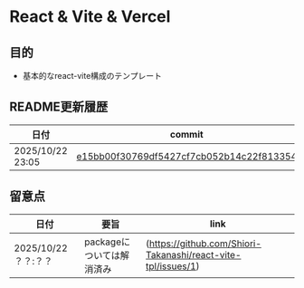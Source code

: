 # React & Vite & Vercel

## 目的
- 基本的なreact-vite構成のテンプレート

## README更新履歴

|日付|commit|
|------|------|
|2025/10/22 23:05|[e15bb00f30769df5427cf7cb052b14c22f813354](../../commits/e15bb00f30769df5427cf7cb052b14c22f813354)|


## 留意点
|日付|要旨|link|
|------|------|------|
|2025/10/22 ？？:？？|packageについては解消済み|(https://github.com/Shiori-Takanashi/react-vite-tpl/issues/1)|
